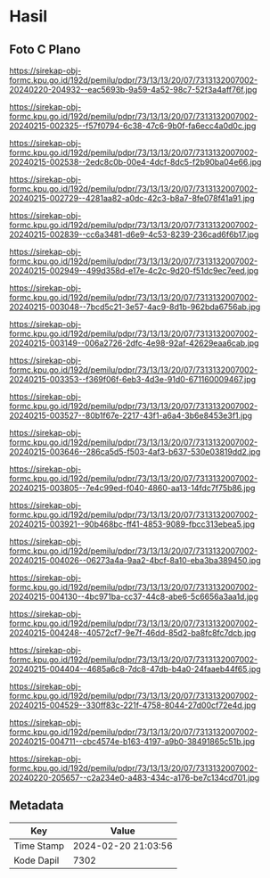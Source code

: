 # Hasil

## Foto C Plano

https://sirekap-obj-formc.kpu.go.id/192d/pemilu/pdpr/73/13/13/20/07/7313132007002-20240220-204932--eac5693b-9a59-4a52-98c7-52f3a4aff76f.jpg

https://sirekap-obj-formc.kpu.go.id/192d/pemilu/pdpr/73/13/13/20/07/7313132007002-20240215-002325--f57f0794-6c38-47c6-9b0f-fa6ecc4a0d0c.jpg

https://sirekap-obj-formc.kpu.go.id/192d/pemilu/pdpr/73/13/13/20/07/7313132007002-20240215-002538--2edc8c0b-00e4-4dcf-8dc5-f2b90ba04e66.jpg

https://sirekap-obj-formc.kpu.go.id/192d/pemilu/pdpr/73/13/13/20/07/7313132007002-20240215-002729--4281aa82-a0dc-42c3-b8a7-8fe078f41a91.jpg

https://sirekap-obj-formc.kpu.go.id/192d/pemilu/pdpr/73/13/13/20/07/7313132007002-20240215-002839--cc6a3481-d6e9-4c53-8239-236cad6f6b17.jpg

https://sirekap-obj-formc.kpu.go.id/192d/pemilu/pdpr/73/13/13/20/07/7313132007002-20240215-002949--499d358d-e17e-4c2c-9d20-f51dc9ec7eed.jpg

https://sirekap-obj-formc.kpu.go.id/192d/pemilu/pdpr/73/13/13/20/07/7313132007002-20240215-003048--7bcd5c21-3e57-4ac9-8d1b-962bda6756ab.jpg

https://sirekap-obj-formc.kpu.go.id/192d/pemilu/pdpr/73/13/13/20/07/7313132007002-20240215-003149--006a2726-2dfc-4e98-92af-42629eaa6cab.jpg

https://sirekap-obj-formc.kpu.go.id/192d/pemilu/pdpr/73/13/13/20/07/7313132007002-20240215-003353--f369f06f-6eb3-4d3e-91d0-671160009467.jpg

https://sirekap-obj-formc.kpu.go.id/192d/pemilu/pdpr/73/13/13/20/07/7313132007002-20240215-003527--80b1f67e-2217-43f1-a6a4-3b6e8453e3f1.jpg

https://sirekap-obj-formc.kpu.go.id/192d/pemilu/pdpr/73/13/13/20/07/7313132007002-20240215-003646--286ca5d5-f503-4af3-b637-530e03819dd2.jpg

https://sirekap-obj-formc.kpu.go.id/192d/pemilu/pdpr/73/13/13/20/07/7313132007002-20240215-003805--7e4c99ed-f040-4860-aa13-14fdc7f75b86.jpg

https://sirekap-obj-formc.kpu.go.id/192d/pemilu/pdpr/73/13/13/20/07/7313132007002-20240215-003921--90b468bc-ff41-4853-9089-fbcc313ebea5.jpg

https://sirekap-obj-formc.kpu.go.id/192d/pemilu/pdpr/73/13/13/20/07/7313132007002-20240215-004026--06273a4a-9aa2-4bcf-8a10-eba3ba389450.jpg

https://sirekap-obj-formc.kpu.go.id/192d/pemilu/pdpr/73/13/13/20/07/7313132007002-20240215-004130--4bc971ba-cc37-44c8-abe6-5c6656a3aa1d.jpg

https://sirekap-obj-formc.kpu.go.id/192d/pemilu/pdpr/73/13/13/20/07/7313132007002-20240215-004248--40572cf7-9e7f-46dd-85d2-ba8fc8fc7dcb.jpg

https://sirekap-obj-formc.kpu.go.id/192d/pemilu/pdpr/73/13/13/20/07/7313132007002-20240215-004404--4685a6c8-7dc8-47db-b4a0-24faaeb44f65.jpg

https://sirekap-obj-formc.kpu.go.id/192d/pemilu/pdpr/73/13/13/20/07/7313132007002-20240215-004529--330ff83c-221f-4758-8044-27d00cf72e4d.jpg

https://sirekap-obj-formc.kpu.go.id/192d/pemilu/pdpr/73/13/13/20/07/7313132007002-20240215-004711--cbc4574e-b163-4197-a9b0-38491865c51b.jpg

https://sirekap-obj-formc.kpu.go.id/192d/pemilu/pdpr/73/13/13/20/07/7313132007002-20240220-205657--c2a234e0-a483-434c-a176-be7c134cd701.jpg


## Metadata

| Key        | Value               |
| ---------- | ------------------- |
| Time Stamp | 2024-02-20 21:03:56 |
| Kode Dapil | 7302                |



